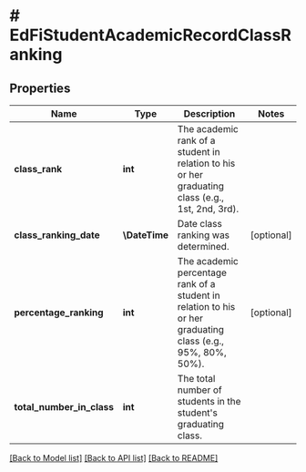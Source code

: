 # # EdFiStudentAcademicRecordClassRanking

## Properties

Name | Type | Description | Notes
------------ | ------------- | ------------- | -------------
**class_rank** | **int** | The academic rank of a student in relation to his or her graduating class (e.g., 1st, 2nd, 3rd). |
**class_ranking_date** | **\DateTime** | Date class ranking was determined. | [optional]
**percentage_ranking** | **int** | The academic percentage rank of a student in relation to his or her graduating class (e.g., 95%, 80%, 50%). | [optional]
**total_number_in_class** | **int** | The total number of students in the student&#39;s graduating class. |

[[Back to Model list]](../../README.md#models) [[Back to API list]](../../README.md#endpoints) [[Back to README]](../../README.md)
